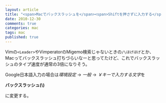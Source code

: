```yaml
---
layout: article
title: "<span>Macでバックスラッシュを</span><span>Shiftを押さずに入力する</span>"
date: 2010-12-30
comments: true
categories: mac
tags: mac
published: true
---
```


Vimの`<Leader>`やVimperatorのMigemo検索じゃないときの`/\ほげほげ`とか、Macってバックスラッシュ打ちづらいなーと思ってたけど、これでバックスラッシュのタイプ速度が通常の3倍になりそう。

Google日本語入力の場合は*環境設定* → *一般*  → *￥キーで入力する文字*を

**バックスラッシュ(\\)**

に変更する。
